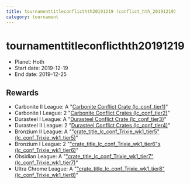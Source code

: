 ```yaml
---
title: tournamenttitleconflicthth20191219 (conflict_hth_20191219)
category: tournament
---
```

# tournamenttitleconflicthth20191219

  * Planet: Hoth
  * Start date: 2019-12-19
  * End date: 2019-12-25

## Rewards

  * Carbonite II League: A "[Carbonite Conflict Crate (lc_conf_tier1)](lc_conf_tier1.html)"
  * Carbonite I League: 2 "[Carbonite Conflict Crates (lc_conf_tier2)](lc_conf_tier2.html)"
  * Durasteel I League: A "[Durasteel Conflict Crate (lc_conf_tier3)](lc_conf_tier3.html)"
  * Durasteel II League: 2 "[Durasteel Conflict Crates (lc_conf_tier4)](lc_conf_tier4.html)"
  * Bronzium II League: A "["crate_title_lc_conf_Trixie_wk1_tier5" (lc_conf_Trixie_wk1_tier5)](lc_conf_Trixie_wk1_tier5.html)"
  * Bronzium I League: 2 "["crate_title_lc_conf_Trixie_wk1_tier6"s (lc_conf_Trixie_wk1_tier6)](lc_conf_Trixie_wk1_tier6.html)"
  * Obsidian League: A "["crate_title_lc_conf_Trixie_wk1_tier7" (lc_conf_Trixie_wk1_tier7)](lc_conf_Trixie_wk1_tier7.html)"
  * Ultra Chrome League: A "["crate_title_lc_conf_Trixie_wk1_tier8" (lc_conf_Trixie_wk1_tier8)](lc_conf_Trixie_wk1_tier8.html)"
